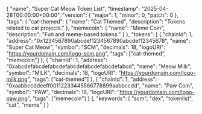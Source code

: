 {
  "name": "Super Cat Meow Token List",
  "timestamp": "2025-04-28T00:00:00+00:00",
  "version": {
    "major": 1,
    "minor": 0,
    "patch": 0
  },
  "tags": {
    "cat-themed": {
      "name": "Cat Themed",
      "description": "Tokens related to cat projects."
    },
    "memecoin": {
      "name": "Meme Coin",
      "description": "Fun and meme-based tokens."
    }
  },
  "tokens": [
    {
      "chainId": 1,
      "address": "0x1234567890abcdef1234567890abcdef12345678",
      "name": "Super Cat Meow",
      "symbol": "SCM",
      "decimals": 18,
      "logoURI": "https://yourdomain.com/logo-scm.png",
      "tags": ["cat-themed", "memecoin"]
    },
    {
      "chainId": 1,
      "address": "0xabcdefabcdefabcdefabcdefabcdefabcdefabcd",
      "name": "Meow Milk",
      "symbol": "MILK",
      "decimals": 18,
      "logoURI": "https://yourdomain.com/logo-milk.png",
      "tags": ["cat-themed"]
    },
    {
      "chainId": 1,
      "address": "0xaabbccddeeff00112233445566778899aabbccdd",
      "name": "Paw Coin",
      "symbol": "PAW",
      "decimals": 18,
      "logoURI": "https://yourdomain.com/logo-paw.png",
      "tags": ["memecoin"]
    }
  ],
  "keywords": [
    "scm",
    "dex",
    "tokenlist",
    "cat",
    "meme"
  ]
}
